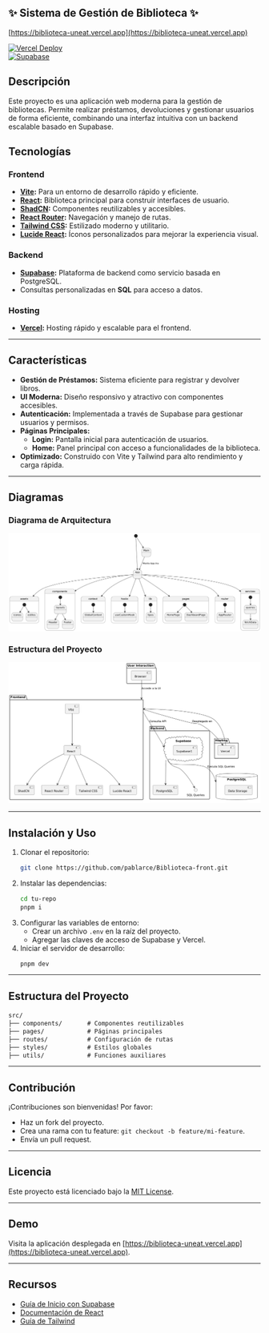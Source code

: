 ## ✨ Sistema de Gestión de Biblioteca ✨
[https://biblioteca-uneat.vercel.app](https://biblioteca-uneat.vercel.app)

[![Vercel Deploy](https://img.shields.io/badge/Deployed%20on-Vercel-blue?style=flat-square&logo=vercel)](https://tu-proyecto.vercel.app/)  
[![Supabase](https://img.shields.io/badge/Backend-Supabase-green?style=flat-square&logo=supabase)](https://supabase.com/)

## Descripción

Este proyecto es una aplicación web moderna para la gestión de bibliotecas. Permite realizar préstamos, devoluciones y gestionar usuarios de forma eficiente, combinando una interfaz intuitiva con un backend escalable basado en Supabase.

## Tecnologías

### Frontend

- **[Vite](https://vitejs.dev/):** Para un entorno de desarrollo rápido y eficiente.
- **[React](https://reactjs.org/):** Biblioteca principal para construir interfaces de usuario.
- **[ShadCN](https://shadcn.dev/):** Componentes reutilizables y accesibles.
- **[React Router](https://reactrouter.com/):** Navegación y manejo de rutas.
- **[Tailwind CSS](https://tailwindcss.com/):** Estilizado moderno y utilitario.
- **[Lucide React](https://lucide.dev/):** Íconos personalizados para mejorar la experiencia visual.

### Backend

- **[Supabase](https://supabase.com/):** Plataforma de backend como servicio basada en PostgreSQL.
- Consultas personalizadas en **SQL** para acceso a datos.

### Hosting

- **[Vercel](https://vercel.com/):** Hosting rápido y escalable para el frontend.

---

## Características

- **Gestión de Préstamos:** Sistema eficiente para registrar y devolver libros.
- **UI Moderna:** Diseño responsivo y atractivo con componentes accesibles.
- **Autenticación:** Implementada a través de Supabase para gestionar usuarios y permisos.
- **Páginas Principales:**
    - **Login:** Pantalla inicial para autenticación de usuarios.
    - **Home:** Panel principal con acceso a funcionalidades de la biblioteca.
- **Optimizado:** Construido con Vite y Tailwind para alto rendimiento y carga rápida.

---

## Diagramas

### Diagrama de Arquitectura

![Diagrama de Arquitectura](./puml/diagram.png)

### Estructura del Proyecto

![Estructura del Proyecto](./puml/structure.png)

---

## Instalación y Uso

1. Clonar el repositorio:
    ```bash
    git clone https://github.com/pablarce/Biblioteca-front.git
    ```
2. Instalar las dependencias:
    ```bash
    cd tu-repo
    pnpm i
    ```
3. Configurar las variables de entorno:
    - Crear un archivo `.env` en la raíz del proyecto.
    - Agregar las claves de acceso de Supabase y Vercel.
4. Iniciar el servidor de desarrollo:
    ```bash
    pnpm dev
    ```

---

## Estructura del Proyecto

```plaintext
src/
├── components/       # Componentes reutilizables
├── pages/            # Páginas principales
├── routes/           # Configuración de rutas
├── styles/           # Estilos globales
├── utils/            # Funciones auxiliares
```

---

## Contribución

¡Contribuciones son bienvenidas! Por favor:

- Haz un fork del proyecto.
- Crea una rama con tu feature: `git checkout -b feature/mi-feature`.
- Envía un pull request.

---

## Licencia

Este proyecto está licenciado bajo la [MIT License](LICENSE).

---

## Demo

Visita la aplicación desplegada en [https://biblioteca-uneat.vercel.app](https://biblioteca-uneat.vercel.app).

---

## Recursos

- [Guía de Inicio con Supabase](https://supabase.com/docs)
- [Documentación de React](https://reactjs.org/docs/getting-started.html)
- [Guía de Tailwind](https://tailwindcss.com/docs)
